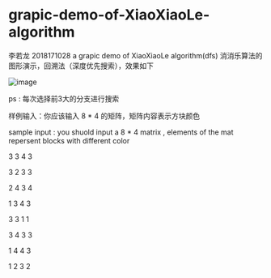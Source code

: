 # grapic-demo-of-XiaoXiaoLe-algorithm
李若龙 2018171028 a grapic demo of XiaoXiaoLe algorithm(dfs) 消消乐算法的图形演示，回溯法（深度优先搜索），效果如下

![image](https://raw.githubusercontent.com/AKGWSB/grapic-demo-of-XiaoXiaoLe-algorithm/master/demo.gif)

ps : 每次选择前3大的分支进行搜索 

样例输入：你应该输入 8 * 4 的矩阵，矩阵内容表示方块颜色 

sample input : you shuold input a 8 * 4 matrix , elements of the mat repersent blocks with different color

3 3 4 3

3 2 3 3

2 4 3 4

1 3 4 3

3 3 1 1

3 4 3 3

1 4 4 3

1 2 3 2
